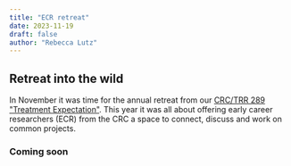 ```yaml
---
title: "ECR retreat"
date: 2023-11-19
draft: false
author: "Rebecca Lutz"
---
```


## Retreat into the wild

In November it was time for the annual retreat from our [CRC/TRR 289 "Treatment Expectation"](https://treatment-expectation.de/). This year it was all about offering early career researchers (ECR) from the CRC a space to connect, discuss and work on common projects.

### Coming soon
